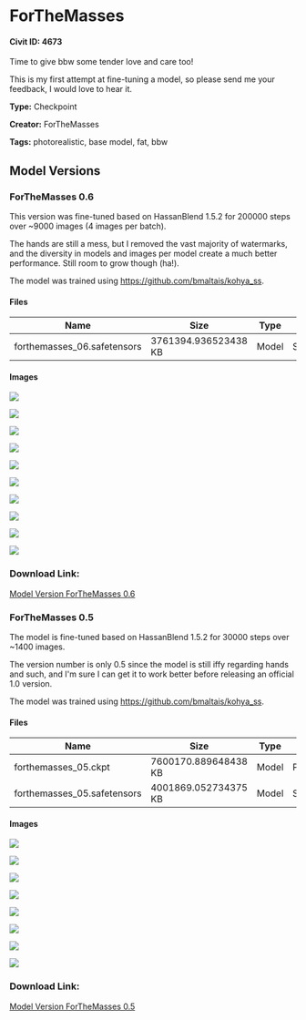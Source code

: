 # ForTheMasses

#### Civit ID: 4673

<p>Time to give bbw some tender love and care too!</p><p>This is my first attempt at fine-tuning a model, so please send me your feedback, I would love to hear it.</p>

**Type:** Checkpoint

**Creator:** ForTheMasses

**Tags:** photorealistic, base model, fat, bbw

## Model Versions

### ForTheMasses 0.6

<p>This version was fine-tuned based on HassanBlend 1.5.2 for 200000 steps over ~9000 images (4 images per batch).</p><p>The hands are still a mess, but I removed the vast majority of watermarks, and the diversity in models and images per model create a much better performance. Still room to grow though (ha!).</p><p>The model was trained using <a target="_blank" rel="ugc" href="https://github.com/bmaltais/kohya_ss">https://github.com/bmaltais/kohya_ss</a>.</p>

#### Files

| Name | Size | Type | Format | Download Url | AutoV1 | AutoV2 | SHA256 | CRC32 | BLAKE3 |
| --- | --- | --- | --- | --- | --- | --- | --- | --- | --- |
| forthemasses_06.safetensors | 3761394.936523438 KB | Model | SafeTensor | https://civitai.com/api/download/models/7031 | 9A20F927 | A7F555B653 | A7F555B653A4D5D4035D2917817AE9663D09C61973F316E80DDF2286CD3ACF8B | 0F114B3F | 32C816197FEC1A79FE30A58D073D504F818A9BD387F13C2BA3D83014B397D95C |

#### Images

<p><img src="https://image.civitai.com/xG1nkqKTMzGDvpLrqFT7WA/537e1d20-28fc-4194-aba0-af48d56d5a00/width=450/64719.jpeg" /></p>

<p><img src="https://image.civitai.com/xG1nkqKTMzGDvpLrqFT7WA/eaeecf25-68d7-4771-9c4b-8ba47cc4d900/width=450/64716.jpeg" /></p>

<p><img src="https://image.civitai.com/xG1nkqKTMzGDvpLrqFT7WA/02b48d4d-b9d2-4937-d23f-38a670c5f900/width=450/64715.jpeg" /></p>

<p><img src="https://image.civitai.com/xG1nkqKTMzGDvpLrqFT7WA/44647fee-7718-4145-43cd-56b0a2f33d00/width=450/64714.jpeg" /></p>

<p><img src="https://image.civitai.com/xG1nkqKTMzGDvpLrqFT7WA/04b54399-d6f1-43af-4b2b-02228b152e00/width=450/64713.jpeg" /></p>

<p><img src="https://image.civitai.com/xG1nkqKTMzGDvpLrqFT7WA/f9bb6738-f83f-4dbd-2314-0c0435f22b00/width=450/64712.jpeg" /></p>

<p><img src="https://image.civitai.com/xG1nkqKTMzGDvpLrqFT7WA/408ca313-9aa1-48fc-839f-bbaed6477200/width=450/64711.jpeg" /></p>

<p><img src="https://image.civitai.com/xG1nkqKTMzGDvpLrqFT7WA/8e23cdf2-e248-45ca-7bff-3a81ed702200/width=450/64710.jpeg" /></p>

<p><img src="https://image.civitai.com/xG1nkqKTMzGDvpLrqFT7WA/a0246a2d-00ba-4523-e718-eb8360013300/width=450/64709.jpeg" /></p>

<p><img src="https://image.civitai.com/xG1nkqKTMzGDvpLrqFT7WA/ffcdec59-c015-4947-491c-dcf69fad0a00/width=450/64708.jpeg" /></p>

### Download Link:

[Model Version ForTheMasses 0.6](https://civitai.com/api/download/models/7031)

### ForTheMasses 0.5

<p>The model is fine-tuned based on HassanBlend 1.5.2 for 30000 steps over ~1400 images.</p><p>The version number is only 0.5 since the model is still iffy regarding hands and such, and I'm sure I can get it to work better before releasing an official 1.0 version.</p><p>The model was trained using <a target="_blank" rel="ugc" href="https://github.com/bmaltais/kohya_ss">https://github.com/bmaltais/kohya_ss</a>.</p>

#### Files

| Name | Size | Type | Format | Download Url | AutoV1 | AutoV2 | SHA256 | CRC32 | BLAKE3 |
| --- | --- | --- | --- | --- | --- | --- | --- | --- | --- |
| forthemasses_05.ckpt | 7600170.889648438 KB | Model | PickleTensor | https://civitai.com/api/download/models/5342?type=Model&format=PickleTensor&size=full&fp=fp16 | E4E0F364 | 324C3E9E6D | 324C3E9E6DAD5FDD76ECCBF2C1D3AF6C2D0B944E95626E48E4FFD7A212E6F302 | 5AD3BE85 | 6BBFC272B50A258AFDC5A1E1E6FD7D7E14FFAA4F0E3CE18017E45153E377C2C2 |
| forthemasses_05.safetensors | 4001869.052734375 KB | Model | SafeTensor | https://civitai.com/api/download/models/5342 | E13105FC | F66FB7164A | F66FB7164AC351CD51F252E77AA60B8AD473100FA7A91CB557D42AD87E7D2BB0 | FD2D166F | 7C8E2AE5DD5B33B7FF416BA5278C4EFF6C64C73A30D9650235B743A0BC3D9C3D |

#### Images

<p><img src="https://image.civitai.com/xG1nkqKTMzGDvpLrqFT7WA/ceb148ad-e50c-4cf6-29df-8b7fe2cbe400/width=450/41578.jpeg" /></p>

<p><img src="https://image.civitai.com/xG1nkqKTMzGDvpLrqFT7WA/535b5921-c9c9-4a82-444f-885fed844e00/width=450/41585.jpeg" /></p>

<p><img src="https://image.civitai.com/xG1nkqKTMzGDvpLrqFT7WA/d94c78a0-76ff-4671-9126-5bacf6962b00/width=450/41584.jpeg" /></p>

<p><img src="https://image.civitai.com/xG1nkqKTMzGDvpLrqFT7WA/346daabd-124a-44d3-fc45-d622c96c5000/width=450/41583.jpeg" /></p>

<p><img src="https://image.civitai.com/xG1nkqKTMzGDvpLrqFT7WA/dbdf31de-a32c-40be-e6c9-3303796d6500/width=450/41582.jpeg" /></p>

<p><img src="https://image.civitai.com/xG1nkqKTMzGDvpLrqFT7WA/ec63e307-6946-4549-a3ea-4deab772e200/width=450/41581.jpeg" /></p>

<p><img src="https://image.civitai.com/xG1nkqKTMzGDvpLrqFT7WA/a0ef04cd-5187-4521-df61-9cf280dcab00/width=450/41580.jpeg" /></p>

<p><img src="https://image.civitai.com/xG1nkqKTMzGDvpLrqFT7WA/3b6804e1-fe8f-4878-e498-704f91bb0100/width=450/41579.jpeg" /></p>

### Download Link:

[Model Version ForTheMasses 0.5](https://civitai.com/api/download/models/5342)

